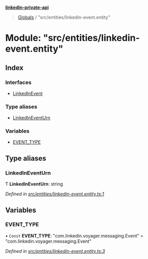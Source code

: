 **[linkedin-private-api](../README.md)**

> [Globals](../globals.md) / "src/entities/linkedin-event.entity"

# Module: "src/entities/linkedin-event.entity"

## Index

### Interfaces

- [LinkedInEvent](../interfaces/_src_entities_linkedin_event_entity_.linkedinevent.md)

### Type aliases

- [LinkedInEventUrn](_src_entities_linkedin_event_entity_.md#linkedineventurn)

### Variables

- [EVENT_TYPE](_src_entities_linkedin_event_entity_.md#event_type)

## Type aliases

### LinkedInEventUrn

Ƭ **LinkedInEventUrn**: string

_Defined in [src/entities/linkedin-event.entity.ts:1](https://github.com/eilonmore/linkedin-private-api/blob/354b20a/src/entities/linkedin-event.entity.ts#L1)_

## Variables

### EVENT_TYPE

• `Const` **EVENT_TYPE**: \"com.linkedin.voyager.messaging.Event\" = "com.linkedin.voyager.messaging.Event"

_Defined in [src/entities/linkedin-event.entity.ts:3](https://github.com/eilonmore/linkedin-private-api/blob/354b20a/src/entities/linkedin-event.entity.ts#L3)_

